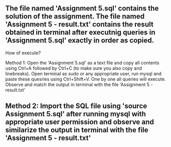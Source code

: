 The file named 'Assignment 5.sql' contains the solution of the assignment.
The file named 'Assignment 5 - result.txt' contains the result obtained in terminal after executnig queries in 'Assignment 5.sql' exactly in order as copied.
----------------------------------------------------------------------------
How of execute?

Method 1:
Open the 'Assignment 5.sql' as a text file and copy all contents using Ctrl+A followed by Ctrl+C (to make sure you also copy and linebreaks). Open terminal as sudo or any appropriate user, run mysql and paste these quesries using Ctrl+Shift+V. One by one all queries will execute. Observe and match the output in terminal with the file 'Assignment 5 - result.txt'

Method 2:
Import the SQL file using 'source Assignment 5.sql' after running mysql with appropriate user permission and observe and similarize the output in terminal with the file 'Assignment 5 - result.txt'
----------------------------------------------------------------------------
